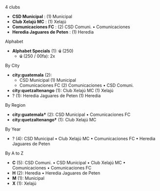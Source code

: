 4 clubs

- **CSD Municipal** : (1) Municipal
- **Club Xelajú MC** : (1) Xelajú
- **Comunicaciones FC** : (2) CSD Comuni. • Comunicaciones
- **Heredia Jaguares de Peten** : (1) Heredia




Alphabet

- **Alphabet Specials** (1):  **ú** (250)
  - **ú** (250 / 00fa): 2x




By City

- **city:guatemala** (2): 
  - CSD Municipal  (1) Municipal
  - Comunicaciones FC  (2) Comunicaciones • CSD Comuni.
- **city:quetzaltenango** (1): Club Xelajú MC  (1) Xelajú
- ? (1): Heredia Jaguares de Peten  (1) Heredia




By Region

- **city:guatemala†** (2):   CSD Municipal • Comunicaciones FC
- **city:quetzaltenango†** (1):   Club Xelajú MC




By Year

- ? (4):   CSD Municipal • Club Xelajú MC • Comunicaciones FC • Heredia Jaguares de Peten






By A to Z

- **C** (5): CSD Comuni. • CSD Municipal • Club Xelajú MC • Comunicaciones • Comunicaciones FC
- **H** (2): Heredia • Heredia Jaguares de Peten
- **M** (1): Municipal
- **X** (1): Xelajú




